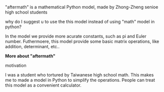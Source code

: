 "aftermath" is a mathematical Python model, made by 
Zhong-Zheng senioe high school students

why do I suggest u to use the this model instead of 
using "math" model in python?

In the model we provide more acurate constants, such 
as pi and Euler number. Futhermoere, this model provide 
some basic matrix operations, like addition, determinant, 
etc..


**More about "aftermath"**

motivation

I was a student who tortured by Taiwanese high school math.
This makes me to made a model in Python to simplify the 
operations. 
People can treat this model as a convenient calculator.